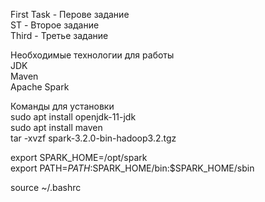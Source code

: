 First Task - Перове задание    
ST - Второе задание  
Third - Третье задание  

Необходимые технологии для работы   
JDK  
Maven  
Apache Spark  



Команды для установки  
sudo apt install openjdk-11-jdk  
sudo apt install maven  
tar -xvzf spark-3.2.0-bin-hadoop3.2.tgz  

export SPARK_HOME=/opt/spark  
export PATH=$PATH:$SPARK_HOME/bin:$SPARK_HOME/sbin  

source ~/.bashrc  
